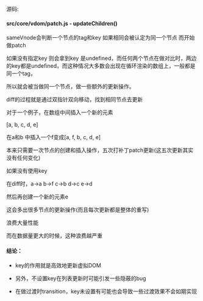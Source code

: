 源码:

#### src/core/vdom/patch.js - updateChildren()



sameVnode会判断一个节点的tag和key  如果相同会被认定为同一个节点 而开始做patch

如果没有指定key 则会拿到key 是undefined，而任何两个节点在做对比时，两边的key都是undefined，而这种情况大多数会出现在循环渲染的数组上，一般都是同一个tag，

所以就会被当做同一个节点，做一些额外的更新操作。



diff的过程就是通过双指针双向移动，找到相同节点去更新



对于一个例子，在数组中间插入一个新的元素

[a, b, c, d, e]

在a和b 中插入一个f变成[a, f, b, c, d, e]

本来只需要一次节点的创建和插入操作，五次打补丁patch更新(这五次更新其实没有任何变化)

如果没有使用key

在diff时，a->a  b->f c->b d->c e->d

然后再创建一个新的元素e

这会多出很多节点的更新操作(而且每次更新都是整体的重写)

浪费大量性能

而在数据量更大的时候，这种浪费越严重



#### 结论：

- key的作用就是高效地更新虚拟DOM
- 另外，不设置key在列表更新时可能引发一些隐蔽的bug

- 在做过渡时transition，key未设置有可能也会导致一些过渡效果不会如期实现